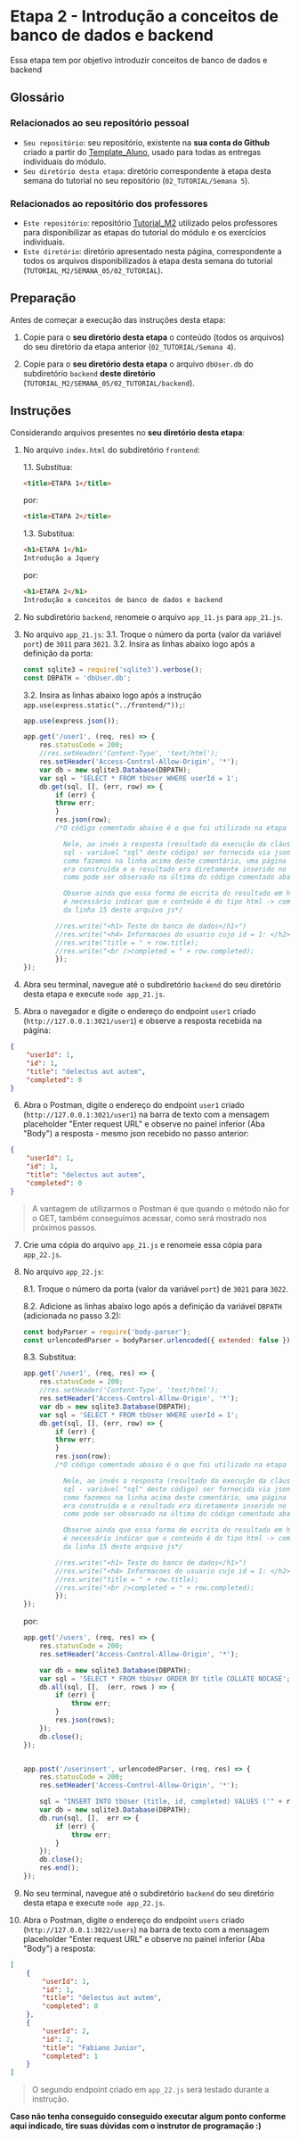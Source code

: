 # Etapa 2 - Introdução a conceitos de banco de dados e backend

Essa etapa tem por objetivo introduzir conceitos de banco de dados e backend

## Glossário

### Relacionados ao seu repositório pessoal

- `Seu repositório`: seu repositório, existente na **sua conta do Github** criado a partir do [Template_Aluno](https://github.com/Intelihub/Template_Aluno), usado para todas as entregas individuais do módulo.
- `Seu diretório desta etapa`: diretório correspondente à etapa desta semana do tutorial no seu repositório (`02_TUTORIAL/Semana 5`).

### Relacionados ao repositório dos professores

- `Este repositório`: repositório [Tutorial_M2](https://github.com/Intelihub/Tutorial_M2) utilizado pelos professores para disponibilizar as etapas do tutorial do módulo e os exercícios individuais.
- `Este diretório`: diretório apresentado nesta página, correspondente a todos os arquivos disponibilizados à etapa desta semana do tutorial (`TUTORIAL_M2/SEMANA_05/02_TUTORIAL`).




## Preparação

Antes de começar a execução das instruções desta etapa:

1. Copie para o **seu diretório desta etapa** o conteúdo (todos os arquivos) do seu diretório da etapa anterior (`02_TUTORIAL/Semana 4`).

2. Copie para o **seu diretório desta etapa** o arquivo `dbUser.db` do subdiretório `backend` **deste diretório** (`TUTORIAL_M2/SEMANA_05/02_TUTORIAL/backend`).

## Instruções

Considerando arquivos presentes no **seu diretório desta etapa**:

1. No arquivo `index.html` do subdiretório `frontend`:
	
	1.1. Substitua:
	```html
	<title>ETAPA 1</title>
	``` 
	por:
	```html
	<title>ETAPA 2</title>
    
	``` 
	
	
	1.3. Substitua:
	```html
	<h1>ETAPA 1</h1>
	Introdução a Jquery
	``` 
	por:
	```html
	<h1>ETAPA 2</h1>
	Introdução a conceitos de banco de dados e backend
	``` 

2. No subdiretório `backend`, renomeie o arquivo `app_11.js` para `app_21.js`.
3. No arquivo `app_21.js`:
    3.1. Troque o número da porta (valor da variável `port`) de `3011` para `3021`.
    3.2. Insira as linhas abaixo logo após a definição da porta: 
    ```javascript
    const sqlite3 = require('sqlite3').verbose(); 
    const DBPATH = 'dbUser.db'; 
    ```
    3.2. Insira as linhas abaixo logo após a instrução `app.use(express.static("../frontend/"));`: 
    ```javascript
    app.use(express.json());

    app.get('/user1', (req, res) => {
	    res.statusCode = 200;
	    //res.setHeader('Content-Type', 'text/html');
	    res.setHeader('Access-Control-Allow-Origin', '*');
	    var db = new sqlite3.Database(DBPATH);
	    var sql = 'SELECT * FROM tbUser WHERE userId = 1';
	    db.get(sql, [], (err, row) => {
		    if (err) {
			throw err;
		    }
		    res.json(row);
		    /*O código comentado abaixo é o que foi utilizado na etapa 1.

		      Nele, ao invés a resposta (resultado da execução da cláusula
		      sql - variável "sql" deste código) ser fornecida via json,
		      como fazemos na linha acima deste comentário, uma página html
		      era construída e o resultado era diretamente inserido no html, 
		      como pode ser observado na última do código comentado abaixo.

		      Observe ainda que essa forma de escrita do resultado em html, 
		      é necessário indicar que o conteúdo é do tipo html -> comentário
		      da linha 15 deste arquivo js*/

		    //res.write("<h1> Teste do banco de dados</h1>") 
		    //res.write("<h4> Informacoes do usuario cujo id = 1: </h2>") 
		    //res.write("title = " + row.title); 
		    //res.write("<br />completed = " + row.completed); 
    	    });
    });
    ```
4. Abra seu terminal, navegue até o subdiretório `backend` do seu diretório desta etapa e execute `node app_21.js`.
5. Abra o navegador e digite o endereço do endpoint `user1` criado (`http://127.0.0.1:3021/user1`) e observe a resposta recebida na página:
```json
{
    "userId": 1,
    "id": 1,
    "title": "delectus aut autem",
    "completed": 0
}
```

6. Abra o Postman, digite o endereço do endpoint `user1` criado (`http://127.0.0.1:3021/user1`) na barra de texto com a mensagem placeholder "Enter request URL" e observe no painel inferior (Aba "Body") a resposta - mesmo json recebido no passo anterior:
```json
{
    "userId": 1,
    "id": 1,
    "title": "delectus aut autem",
    "completed": 0
}
```
> A vantagem de utilizarmos o Postman é que quando o método não for o GET, também conseguimos acessar, como será mostrado nos próximos passos.

7. Crie uma cópia do arquivo `app_21.js` e renomeie essa cópia para `app_22.js`.

8. No arquivo `app_22.js`:

    8.1. Troque o número da porta (valor da variável `port`) de `3021` para `3022`.

    8.2. Adicione as linhas abaixo logo após a definição da variável `DBPATH` (adicionada no passo 3.2):

    ```javascript
    const bodyParser = require('body-parser');
    const urlencodedParser = bodyParser.urlencoded({ extended: false })
    ```

    8.3. Substitua:

    ```javascript
    app.get('/user1', (req, res) => {
	    res.statusCode = 200;
	    //res.setHeader('Content-Type', 'text/html');
	    res.setHeader('Access-Control-Allow-Origin', '*');
	    var db = new sqlite3.Database(DBPATH);
	    var sql = 'SELECT * FROM tbUser WHERE userId = 1';
	    db.get(sql, [], (err, row) => {
		    if (err) {
			throw err;
		    }
		    res.json(row);
		    /*O código comentado abaixo é o que foi utilizado na etapa 1.

		      Nele, ao invés a resposta (resultado da execução da cláusula
		      sql - variável "sql" deste código) ser fornecida via json,
		      como fazemos na linha acima deste comentário, uma página html
		      era construída e o resultado era diretamente inserido no html, 
		      como pode ser observado na última do código comentado abaixo.

		      Observe ainda que essa forma de escrita do resultado em html, 
		      é necessário indicar que o conteúdo é do tipo html -> comentário
		      da linha 15 deste arquivo js*/

		    //res.write("<h1> Teste do banco de dados</h1>") 
		    //res.write("<h4> Informacoes do usuario cujo id = 1: </h2>") 
		    //res.write("title = " + row.title); 
		    //res.write("<br />completed = " + row.completed); 
    	    });
    });
    ```
    por:
    ```javascript 
    app.get('/users', (req, res) => {
        res.statusCode = 200;
        res.setHeader('Access-Control-Allow-Origin', '*');

        var db = new sqlite3.Database(DBPATH);
    	var sql = 'SELECT * FROM tbUser ORDER BY title COLLATE NOCASE';
        db.all(sql, [],  (err, rows ) => {
            if (err) {
                throw err;
            }
            res.json(rows);
        });
        db.close();
    });


    app.post('/userinsert', urlencodedParser, (req, res) => {
        res.statusCode = 200;
        res.setHeader('Access-Control-Allow-Origin', '*'); 

        sql = "INSERT INTO tbUser (title, id, completed) VALUES ('" + req.body.title + "', 33, false)";
        var db = new sqlite3.Database(DBPATH); 
        db.run(sql, [],  err => {
            if (err) {
                throw err;
            }
        });
        db.close();
        res.end();
    });
    ```

9. No seu terminal, navegue até o subdiretório `backend` do seu diretório desta etapa e execute `node app_22.js`.

10. Abra o Postman, digite o endereço do endpoint `users` criado (`http://127.0.0.1:3022/users`) na barra de texto com a mensagem placeholder "Enter request URL" e observe no painel inferior (Aba "Body") a resposta:

```json
[
    {
        "userId": 1,
        "id": 1,
        "title": "delectus aut autem",
        "completed": 0
    },
    {
        "userId": 2,
        "id": 2,
        "title": "Fabiano Junior",
        "completed": 1
    }
]
```

> O segundo endpoint criado em `app_22.js` será testado durante a instrução.

**Caso não tenha conseguido conseguido executar algum ponto conforme aqui indicado, tire suas dúvidas com o instrutor de programação :)**

